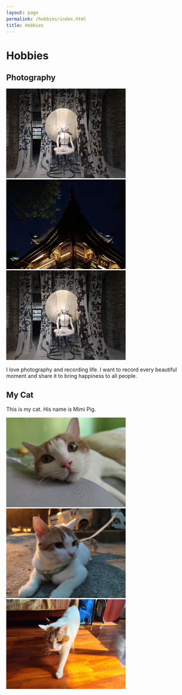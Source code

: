 ```yaml
---
layout: page
permalink: /hobbies/index.html
title: Hobbies
---
```


# Hobbies


## Photography

<div class="third">
<img src="Photo No.1.jpg"class="floatpic" width="320" height="240">
<img src="blogs/“20071676272727_”大.jpg"class="floatpic" width="320" height="240">
<img src="blogs/20111676273948_.pic.jpg"class="floatpic" width="320" height="240">
</div>


I love photography and recording life. I want to record every beautiful moment and share it to bring happiness to all people.

## My Cat

This is my cat. His name is Mimi Pig.

<div>
<img src="blogs/20091676272936_.pic.jpg"class="floatpic" width="320" height="240">
<img src="blogs/20101676273938_.pic.jpg"class="floatpic" width="320" height="240">
<img src="blogs/20121676273972_.pic.jpg"class="floatpic" width="320" height="240">
</div>
<br>
